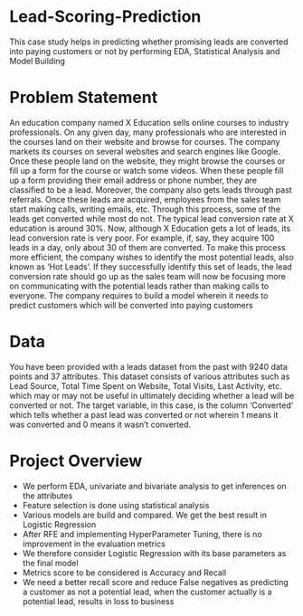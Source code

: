 # Lead-Scoring-Prediction
This case study helps in predicting whether promising leads are converted into paying customers or not by performing EDA, Statistical Analysis and Model Building
# Problem Statement
An education company named X Education sells online courses to industry professionals. On any given day, many professionals who are interested in the courses land on their website and browse for courses. 
The company markets its courses on several websites and search engines like Google. Once these people land on the website, they might browse the courses or fill up a form for the course or watch some videos. When these people fill up a form providing their email address or phone number, they are classified to be a lead. Moreover, the company also gets leads through past referrals. Once these leads are acquired, employees from the sales team start making calls, writing emails, etc. Through this process, some of the leads get converted while most do not. The typical lead conversion rate at X education is around 30%. 
Now, although X Education gets a lot of leads, its lead conversion rate is very poor. For example, if, say, they acquire 100 leads in a day, only about 30 of them are converted. To make this process more efficient, the company wishes to identify the most potential leads, also known as ‘Hot Leads’. If they successfully identify this set of leads, the lead conversion rate should go up as the sales team will now be focusing more on communicating with the potential leads rather than making calls to everyone.
The company requires to build a model wherein it needs to predict customers which will be converted into paying customers
# Data
You have been provided with a leads dataset from the past with 9240 data points and 37 attributes. This dataset consists of various attributes such as Lead Source, Total Time Spent on Website, Total Visits, Last Activity, etc. which may or may not be useful in ultimately deciding whether a lead will be converted or not. The target variable, in this case, is the column ‘Converted’ which tells whether a past lead was converted or not wherein 1 means it was converted and 0 means it wasn’t converted.
# Project Overview
- We perform EDA, univariate and bivariate analysis to get inferences on the attributes
- Feature selection is done using statistical analysis
- Various models are build and compared. We get the best result in Logistic Regression
- After RFE and implementing HyperParameter Tuning, there is no improvement in the evaluation metrics
- We therefore consider Logistic Regression with its base parameters as the final model
- Metrics score to be considered is Accuracy and Recall
- We need a better recall score and reduce False negatives as predicting a customer as not a potential lead, when the customer actually is a potential lead, results in loss to business
